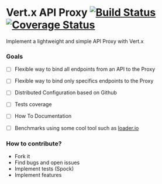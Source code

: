 # Vert.x API Proxy [![Build Status](https://travis-ci.org/leosilvadev/vertx-api-proxy.svg?branch=master)](https://travis-ci.org/leosilvadev/vertx-api-proxy) [![Coverage Status](https://coveralls.io/repos/github/leosilvadev/vertx-api-proxy/badge.svg?branch=master)](https://coveralls.io/github/leosilvadev/vertx-api-proxy?branch=master)
Implement a lightweight and simple API Proxy with Vert.x

### Goals
- [ ] Flexible way to bind all endpoints from an API to the Proxy
- [ ] Flexible way to bind only specifics endpoints to the Proxy
- [ ] Distributed Configuration based on Github
- [ ] Tests coverage
- [ ] How To Documentation
- [ ] Benchmarks using some cool tool such as [loader.io](http://loader.io)


### How to contribute?
- Fork it
- Find bugs and open issues
- Implement tests (Spock)
- Implement features
